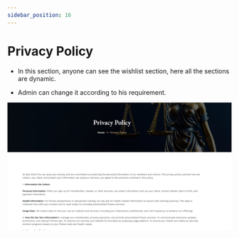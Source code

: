 ```yaml
---
sidebar_position: 16
---
```



# Privacy Policy

- In this section, anyone can see the wishlist section, here all the sections are dynamic.

- Admin can change it according to his requirement.

![privacy](./img/p.png)